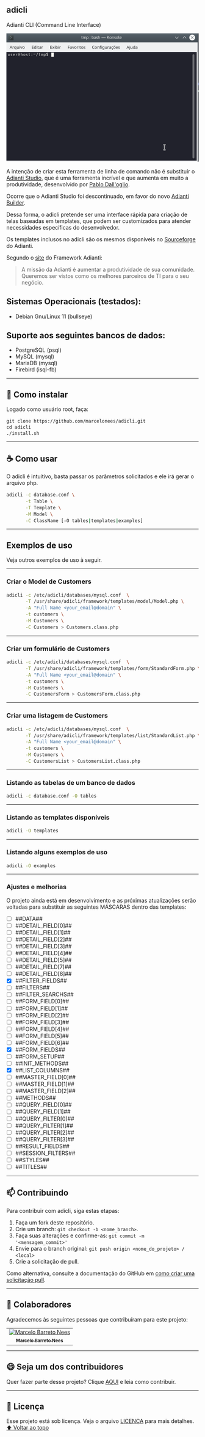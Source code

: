 ## adicli
Adianti CLI (Command Line Interface)

<img src="https://raw.githubusercontent.com/marcelonees/adicli/master/usr/share/adicli/images/screenshot.gif" alt="Screenshot">

A intenção de criar esta ferramenta de linha de comando não é substituir o [Adianti Studio](https://www.adianti.com.br/studio), que é uma ferramenta incrível e que aumenta em muito a produtividade, desenvolvido por [Pablo Dall'oglio](https://dalloglio.net).

Ocorre que o Adianti Studio foi descontinuado, em favor do novo [Adianti Builder](https://www.adiantibuilder.com.br).

Dessa forma, o adicli pretende ser uma interface rápida para criação de telas baseadas em templates, que podem ser customizados para atender necessidades específicas do desenvolvedor.

Os templates inclusos no adicli são os mesmos disponíveis no [Sourceforge](https://sourceforge.net/projects/adianti/) do Adianti.

Segundo o [site](https://www.adianti.com.br) do Framework Adianti:

>A missão da Adianti é aumentar a produtividade de sua comunidade.
Queremos ser vistos como os melhores parceiros de TI para o seu negócio.

## Sistemas Operacionais (testados):
- Debian Gnu/Linux 11 (bullseye)

## Suporte aos seguintes bancos de dados:
- PostgreSQL (psql)
- MySQL (mysql)
- MariaDB (mysql)
- Firebird (isql-fb)

---

## 🚀 Como instalar
Logado como usuário root, faça:
```
git clone https://github.com/marcelonees/adicli.git
cd adicli
./install.sh
```

---

## ☕ Como usar

O adicli é intuitivo, basta passar os parâmetros solicitados e ele irá gerar o arquivo php.

```bash
adicli -c database.conf \
       -t Table \
       -T Template \
       -M Model \
       -C ClassName [-O tables|templates|examples]
```

---

## Exemplos de uso

Veja outros exemplos de uso à seguir.

---

### Criar o Model de Customers

```bash
adicli -c /etc/adicli/databases/mysql.conf  \
       -T /usr/share/adicli/framework/templates/model/Model.php \
       -A "Full Name <your_email@domain" \
       -t customers \
       -M Customers \
       -C Customers > Customers.class.php
```

---

### Criar um formulário de Customers

```bash
adicli -c /etc/adicli/databases/mysql.conf  \
       -T /usr/share/adicli/framework/templates/form/StandardForm.php \
       -A "Full Name <your_email@domain" \
       -t customers \
       -M Customers \
       -C CustomersForm > CustomersForm.class.php
```

---

### Criar uma listagem de Customers

```bash
adicli -c /etc/adicli/databases/mysql.conf  \
       -T /usr/share/adicli/framework/templates/list/StandardList.php \
       -A "Full Name <your_email@domain" \
       -t customers \
       -M Customers \
       -C CustomersList > CustomersList.class.php
```

---

### Listando as tabelas de um banco de dados

```bash
adicli -c database.conf -O tables
```

---

### Listando as templates disponíveis

```bash
adicli -O templates
```

---

### Listando alguns exemplos de uso

```bash
adicli -O examples
```

---

### Ajustes e melhorias

O projeto ainda está em desenvolvimento e as próximas atualizações serão voltadas para substituir as seguintes MÁSCARAS dentro das templates:

- [ ] ##DATA##
- [ ] ##DETAIL_FIELD[0]##
- [ ] ##DETAIL_FIELD[1]##
- [ ] ##DETAIL_FIELD[2]##
- [ ] ##DETAIL_FIELD[3]##
- [ ] ##DETAIL_FIELD[4]##
- [ ] ##DETAIL_FIELD[5]##
- [ ] ##DETAIL_FIELD[7]##
- [ ] ##DETAIL_FIELD[8]##
- [x] ##FILTER_FIELDS##
- [ ] ##FILTERS##
- [ ] ##FILTER_SEARCHS##
- [ ] ##FORM_FIELD[0]##
- [ ] ##FORM_FIELD[1]##
- [ ] ##FORM_FIELD[2]##
- [ ] ##FORM_FIELD[3]##
- [ ] ##FORM_FIELD[4]##
- [ ] ##FORM_FIELD[5]##
- [ ] ##FORM_FIELD[6]##
- [x] ##FORM_FIELDS##
- [ ] ##FORM_SETUP##
- [ ] ##INIT_METHODS##
- [x] ##LIST_COLUMNS##
- [ ] ##MASTER_FIELD[0]##
- [ ] ##MASTER_FIELD[1]##
- [ ] ##MASTER_FIELD[2]##
- [ ] ##METHODS##
- [ ] ##QUERY_FIELD[0]##
- [ ] ##QUERY_FIELD[1]##
- [ ] ##QUERY_FILTER[0]##
- [ ] ##QUERY_FILTER[1]##
- [ ] ##QUERY_FILTER[2]##
- [ ] ##QUERY_FILTER[3]##
- [ ] ##RESULT_FIELDS##
- [ ] ##SESSION_FILTERS##
- [ ] ##STYLES##
- [ ] ##TITLES##

---

## 📫 Contribuindo
<!---Se o seu README for longo ou se você tiver algum processo ou etapas específicas que deseja que os contribuidores sigam, considere a criação de um arquivo CONTRIBUTING.md separado--->
Para contribuir com adicli, siga estas etapas:

1. Faça um fork deste repositório.
2. Crie um branch: `git checkout -b <nome_branch>`.
3. Faça suas alterações e confirme-as: `git commit -m '<mensagem_commit>'`
4. Envie para o branch original: `git push origin <nome_do_projeto> / <local>`
5. Crie a solicitação de pull.

Como alternativa, consulte a documentação do GitHub em [como criar uma solicitação pull](https://help.github.com/en/github/collaborating-with-issues-and-pull-requests/creating-a-pull-request).


---

## 🤝 Colaboradores 

Agradecemos às seguintes pessoas que contribuíram para este projeto:

<table>
  <tr>
    <td align="center">
      <a href="https://github.com/marcelonees">
        <img src="https://avatars3.githubusercontent.com/u/923628?s=100" width="100px;" alt="Marcelo Barreto Nees"/><br>
        <sub>
          <b>Marcelo Barreto Nees</b>
        </sub>
      </a>
    </td>
  </tr>
</table>


---

## 😄 Seja um dos contribuidores<br>

Quer fazer parte desse projeto? Clique [AQUI](CONTRIBUTING.md) e leia como contribuir.

---

## 📝 Licença

Esse projeto está sob licença. Veja o arquivo [LICENÇA](LICENSE.md) para mais detalhes.
[⬆ Voltar ao topo](#adicli)<br>